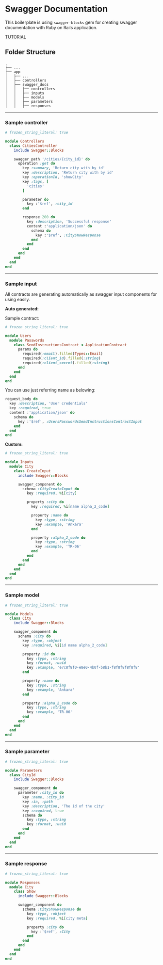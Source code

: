 # Swagger Documentation
This boilerplate is using `swagger-blocks` gem for creating swagger documentation with Ruby on Rails application.

[TUTORIAL](https://duetcode.io/rails-api-only-course/api-documentation-with-swagger)

## Folder Structure
    .
    ├── ...
    ├── app
    │   ├── ...
    │   ├── controllers
    │   ├── swagger_docs
    │   │   ├── controllers
    │   │   ├── inputs
    │   │   ├── models
    │   │   ├── parameters
    │   │   ├── responses

---
### Sample controller
```ruby
# frozen_string_literal: true

module Controllers
  class CitiesController
    include Swagger::Blocks

    swagger_path '/cities/{city_id}' do
      operation :get do
        key :summary, 'Return city with by id'
        key :description, 'Return city with by id'
        key :operationId, 'showCity'
        key :tags, [
          'cities'
        ]

        parameter do
          key :'$ref', :city_id
        end

        response 200 do
          key :description, 'Successful response'
          content :'application/json' do
            schema do
              key :'$ref', :CityShowResponse
            end
          end
        end
      end
    end
  end
end
```
---
### Sample input
All contracts are generating automatically as swagger input components for using easily.

**Auto generated:**

Sample contract:
```ruby
# frozen_string_literal: true

module Users
  module Passwords
    class SendInstructionsContract < ApplicationContract
      params do
        required(:email).filled(Types::Email)
        required(:client_id).filled(:string)
        required(:client_secret).filled(:string)
      end
    end
  end
end
```

You can use just referring name as belowing:
```ruby
request_body do
  key :description, 'User credentials'
  key :required, true
  content :'application/json' do
    schema do
      key :'$ref', :UsersPasswordsSendInstructionsContractInput
    end
  end
end
```

**Custom:**
```ruby
# frozen_string_literal: true

module Inputs
  module City
    class CreateInput
      include Swagger::Blocks

      swagger_component do
        schema :CityCreateInput do
          key :required, %i[city]

          property :city do
            key :required, %i[name alpha_2_code]

            property :name do
              key :type, :string
              key :example, 'Ankara'
            end

            property :alpha_2_code do
              key :type, :string
              key :example, 'TR-06'
            end
          end
        end
      end
    end
  end
end
```
---
### Sample model
```ruby
# frozen_string_literal: true

module Models
  class City
    include Swagger::Blocks

    swagger_component do
      schema :City do
        key :type, :object
        key :required, %i[id name alpha_2_code]

        property :id do
          key :type, :string
          key :format, :uuid
          key :example, 'e7c8f8f0-e8e0-4b0f-b8b1-f8f8f8f8f8f8'
        end

        property :name do
          key :type, :string
          key :example, 'Ankara'
        end

        property :alpha_2_code do
          key :type, :string
          key :example, 'TR-06'
        end
      end
    end
  end
end
```
---
### Sample parameter
```ruby
# frozen_string_literal: true

module Parameters
  class CityId
    include Swagger::Blocks

    swagger_component do
      parameter :city_id do
        key :name, :city_id
        key :in, :path
        key :description, 'The id of the city'
        key :required, true
        schema do
          key :type, :string
          key :format, :uuid
        end
      end
    end
  end
end
```
---
### Sample response
```ruby
# frozen_string_literal: true

module Responses
  module City
    class Show
      include Swagger::Blocks

      swagger_component do
        schema :CityShowResponse do
          key :type, :object
          key :required, %i[city meta]

          property :city do
            key :'$ref', :City
          end
        end
      end
    end
  end
end
```
